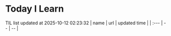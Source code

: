 # Today I Learn 
TIL list updated at 2025-10-12 02:23:32
| name | url | updated time |
| :--- | -- | -- |
